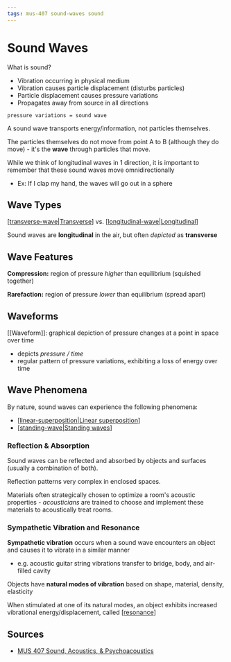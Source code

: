 ```yaml
---
tags: mus-407 sound-waves sound
---
```


# Sound Waves

What is sound?

- Vibration occurring in physical medium
- Vibration causes particle displacement (disturbs particles)
- Particle displacement causes pressure variations
- Propagates away from source in all directions

`pressure variations = sound wave`

A sound wave transports energy/information, not particles themselves.

The particles themselves do not move from point A to B (although they do move) - it's the **wave** through particles that move.

While we think of longitudinal waves in 1 direction, it is important to remember that these sound waves move omnidirectionally

- Ex: If I clap my hand, the waves will go out in a sphere

## Wave Types

[[transverse-wave|Transverse]] vs. [[longitudinal-wave|Longitudinal]]

Sound waves are **longitudinal** in the air, but often _depicted_ as **transverse**

## Wave Features

**Compression:** region of pressure _higher_ than equilibrium (squished together)

**Rarefaction:** region of pressure _lower_ than equilibrium (spread apart)

## Waveforms

[[Waveform]]: graphical depiction of pressure changes at a point in space over time

- depicts _pressure / time_
- regular pattern of pressure variations, exhibiting a loss of energy over time

## Wave Phenomena

By nature, sound waves can experience the following phenomena:

- [[linear-superposition|Linear superposition]]
- [[standing-wave|Standing waves]]

### Reflection & Absorption

Sound waves can be reflected and absorbed by objects and surfaces (usually a combination of both).

Reflection patterns very complex in enclosed spaces.

Materials often strategically chosen to optimize a room's acoustic properties - _acousticians_ are trained to choose and implement these materials to acoustically treat rooms.

### Sympathetic Vibration and Resonance

**Sympathetic vibration** occurs when a sound wave encounters an object and causes it to vibrate in a similar manner

- e.g. acoustic guitar string vibrations transfer to bridge, body, and air-filled cavity

Objects have **natural modes of vibration** based on shape, material, density, elasticity

When stimulated at one of its natural modes, an object exhibits increased vibrational energy/displacement, called [[resonance]]

## Sources

- [MUS 407 Sound, Acoustics, & Psychoacoustics](https://prezi.com/view/ZcqvwosFJCFJQtQrbP75/)

[//begin]: # "Autogenerated link references for markdown compatibility"
[transverse-wave|Transverse]: transverse-wave "Transverse waves"
[longitudinal-wave|Longitudinal]: longitudinal-wave "Longitudinal waves"
[linear-superposition|Linear superposition]: linear-superposition "Linear Superposition"
[standing-wave|Standing waves]: standing-wave "Standing wave"
[resonance]: resonance "Resonance"
[//end]: # "Autogenerated link references"
